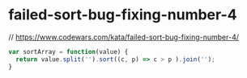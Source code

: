 # failed-sort-bug-fixing-number-4
// https://www.codewars.com/kata/failed-sort-bug-fixing-number-4/


```javascript
var sortArray = function(value) {
  return value.split('').sort((c, p) => c > p ).join('');
}
```
